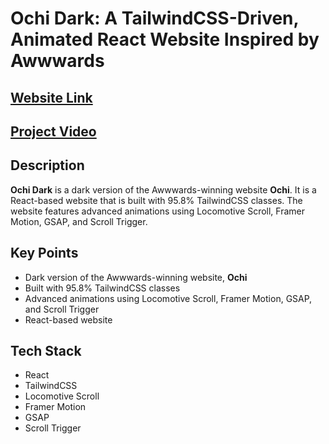# Ochi Dark: A TailwindCSS-Driven, Animated React Website Inspired by Awwwards

## [Website Link](https://ochi-dark.netlify.app)

## [Project Video](https://youtu.be/MN0EqgsGvHY?si=XOvp0mrMz_timIQT)

## Description

**Ochi Dark** is a dark version of the Awwwards-winning website **Ochi**. It is a React-based website that is built with 95.8% TailwindCSS classes. The website features advanced animations using Locomotive Scroll, Framer Motion, GSAP, and Scroll Trigger.

## Key Points

- Dark version of the Awwwards-winning website, **Ochi**
- Built with 95.8% TailwindCSS classes
- Advanced animations using Locomotive Scroll, Framer Motion, GSAP, and Scroll Trigger
- React-based website

## Tech Stack

- React
- TailwindCSS
- Locomotive Scroll
- Framer Motion
- GSAP
- Scroll Trigger
